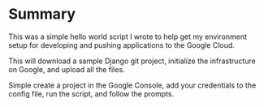 # Summary
This was a simple hello world script I wrote to help get my environment setup for developing and pushing applications to the Google Cloud.

This will download a sample Django git project, initialize the infrastructure on Google, and upload all the files.

Simple create a project in the Google Console, add your credentials to the config file, run the script, and follow the prompts.
